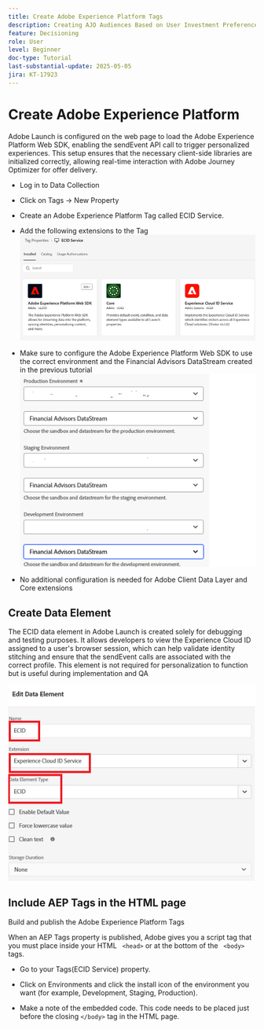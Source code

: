 ```yaml
---
title: Create Adobe Experience Platform Tags
description: Creating AJO Audiences Based on User Investment Preferences (Stocks, Bonds, CDs)
feature: Decisioning
role: User
level: Beginner
doc-type: Tutorial
last-substantial-update: 2025-05-05
jira: KT-17923
---
```


# Create Adobe Experience Platform

Adobe Launch is configured on the web page to load the Adobe Experience Platform Web SDK, enabling the sendEvent API call to trigger personalized experiences. This setup ensures that the necessary client-side libraries are initialized correctly, allowing real-time interaction with Adobe Journey Optimizer for offer delivery.

*   Log in to Data Collection
*   Click on Tags -> New Property
*   Create an Adobe Experience Platform Tag called ECID Service.

*   Add the following extensions to the Tag
![tags-extensions](assets/ecid-tag.png)

*   Make sure to configure the Adobe Experience Platform Web SDK to use the correct environment and the Financial Advisors DataStream created in the previous tutorial
![web-sdk-configuration](assets/web-sdk-configuration.png)

*   No additional configuration is needed for Adobe Client Data Layer and Core extensions

## Create Data Element

The ECID data element in Adobe Launch is created solely for debugging and testing purposes. It allows developers to view the Experience Cloud ID assigned to a user's browser session, which can help validate identity stitching and ensure that the sendEvent calls are associated with the correct profile. This element is not required for personalization to function but is useful during implementation and QA

![ecid](assets/ecid-data-element.png)


## Include AEP Tags in the HTML page

Build and publish the Adobe Experience Platform Tags

When an AEP Tags property is published, Adobe gives you a script tag that you must place inside your HTML ``` <head>``` or at the bottom of the ``` <body>``` tags.

*   Go to your Tags(ECID Service) property.

*   Click on Environments and click the install icon of the environment you want (for example, Development, Staging, Production).

*   Make a note of the embedded code. This code needs to be placed just before the closing ```</body>``` tag in the HTML page.

